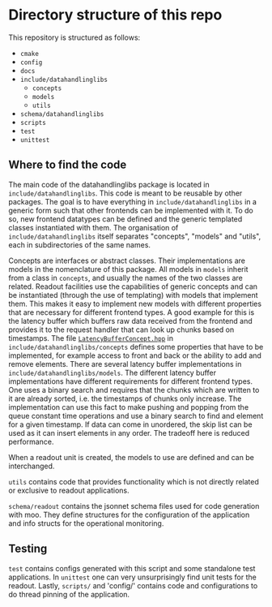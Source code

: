# Directory structure of this repo
This repository is structured as follows:
* `cmake`
* `config`
* `docs`
* `include/datahandlinglibs`
  * `concepts`
  * `models`
  * `utils`
* `schema/datahandlinglibs`
* `scripts`
* `test`
* `unittest`

## Where to find the code
The main code of the datahandlinglibs package is located in `include/datahandlinglibs`. This code is meant to be reusable by other packages. The goal is to have everything in `include/datahandlinglibs` in a generic form such that other frontends can be implemented with it.
To do so, new frontend datatypes can be defined and the generic templated classes instantiated with them. 
The organisation of `include/datahandlinglibs` itself separates "concepts", "models" and "utils", each in subdirectories of the same names. 

Concepts are interfaces or abstract classes. Their implementations are models in the nomenclature of this package.
All models in `models` inherit from a class in `concepts`, and usually the names of the two classes are related.
Readout facilities use the capabilities of generic concepts and can be instantiated (through the use of templating) with models that implement them.
This makes it easy to implement new models with different properties that are necessary for different frontend types.
A good example for this is the latency buffer which buffers raw data received from the frontend and provides it to the request handler that can look up chunks based on timestamps.
The file [`LatencyBufferConcept.hpp`](https://github.com/DUNE-DAQ/datahandlinglibs/blob/develop/include/datahandlinglibs/concepts/LatencyBufferConcept.hpp) in `include/datahandlinglibs/concepts` defines some properties that have to be implemented, for example access to front and back or the ability to add and remove elements.
There are several latency buffer implementations in `include/datahandlinglibs/models`.
The different latency buffer implementations have different requirements for different frontend types. 
One uses a binary search and requires that the chunks which are written to it are already sorted, i.e. the timestamps of chunks only increase.
The implementation can use this fact to make pushing and popping from the queue constant time operations and use a binary search to find and element for a given timestamp.
If data can come in unordered, the skip list can be used as it can insert elements in any order.
The tradeoff here is reduced performance.

When a readout unit is created, the models to use are defined and can be interchanged.

`utils` contains code that provides functionality which is not directly related or exclusive to readout applications.

`schema/readout` contains the jsonnet schema files used for code generation with moo. They define structures for the configuration of the application and info structs for the operational monitoring.

## Testing
`test` contains configs generated with this script and some standalone test applications.
In `unittest` one can very unsurprisingly find unit tests for the readout.
Lastly, `scripts/` and 'config/' contains code and configurations to do thread pinning of the application.
